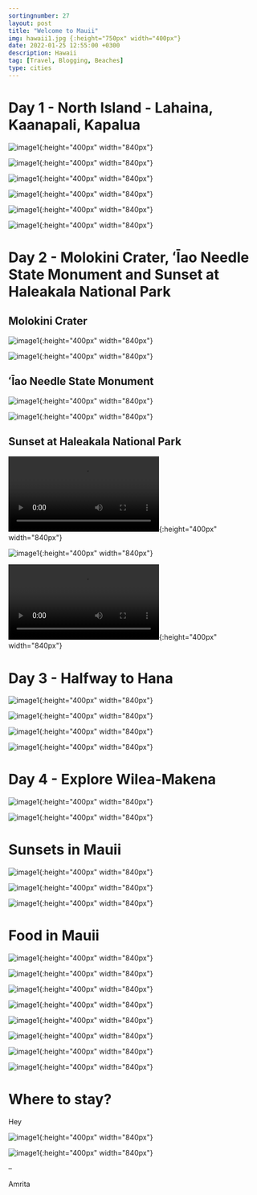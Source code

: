 ```yaml
---
sortingnumber: 27
layout: post
title: "Welcome to Mauii"
img: hawaii1.jpg {:height="750px" width="400px"}
date: 2022-01-25 12:55:00 +0300
description: Hawaii
tag: [Travel, Blogging, Beaches]
type: cities
---
```


# Day 1 - North Island - Lahaina, Kaanapali, Kapalua





![image1]({{site.baseurl}}/assets/img/hawaii1/pic2.jpg){:height="400px" width="840px"}


![image1]({{site.baseurl}}/assets/img/hawaii1/pic3.jpg){:height="400px" width="840px"}


![image1]({{site.baseurl}}/assets/img/hawaii1/pic5.jpg){:height="400px" width="840px"}

![image1]({{site.baseurl}}/assets/img/hawaii1/pic31.jpg){:height="400px" width="840px"}


![image1]({{site.baseurl}}/assets/img/hawaii1/pic7.jpg){:height="400px" width="840px"}

![image1]({{site.baseurl}}/assets/img/hawaii1/pic35.jpg){:height="400px" width="840px"}



# Day 2 - Molokini Crater, ʻĪao Needle State Monument and Sunset at Haleakala National Park

## Molokini Crater

![image1]({{site.baseurl}}/assets/img/hawaii1/pic27.jpg){:height="400px" width="840px"}

![image1]({{site.baseurl}}/assets/img/hawaii1/pic26.jpg){:height="400px" width="840px"}

## ʻĪao Needle State Monument


![image1]({{site.baseurl}}/assets/img/hawaii1/pic18.jpg){:height="400px" width="840px"}

![image1]({{site.baseurl}}/assets/img/hawaii1/pic32.jpg){:height="400px" width="840px"}


## Sunset at Haleakala National Park

![image1]({{site.baseurl}}/assets/img/hawaii1/3.MOV){:height="400px" width="840px"}

![image1]({{site.baseurl}}/assets/img/hawaii1/pic11.jpg){:height="400px" width="840px"}

![image1]({{site.baseurl}}/assets/img/hawaii1/4.mp4){:height="400px" width="840px"}




# Day 3 - Halfway to Hana

![image1]({{site.baseurl}}/assets/img/hawaii1/pic33.jpg){:height="400px" width="840px"}

![image1]({{site.baseurl}}/assets/img/hawaii1/pic14.jpg){:height="400px" width="840px"}

![image1]({{site.baseurl}}/assets/img/hawaii1/pic15.jpg){:height="400px" width="840px"}

![image1]({{site.baseurl}}/assets/img/hawaii1/pic20.jpg){:height="400px" width="840px"}



# Day 4 - Explore Wilea-Makena

![image1]({{site.baseurl}}/assets/img/hawaii1/pic16.jpg){:height="400px" width="840px"}

![image1]({{site.baseurl}}/assets/img/hawaii1/pic30.jpg){:height="400px" width="840px"}



# Sunsets in Mauii

![image1]({{site.baseurl}}/assets/img/hawaii1/pic34.jpg){:height="400px" width="840px"}

![image1]({{site.baseurl}}/assets/img/hawaii1/pic29.jpg){:height="400px" width="840px"}

![image1]({{site.baseurl}}/assets/img/hawaii1/pic25.jpg){:height="400px" width="840px"}




# Food in Mauii

![image1]({{site.baseurl}}/assets/img/hawaii1/pic6.jpg){:height="400px" width="840px"}

![image1]({{site.baseurl}}/assets/img/hawaii1/pic8.jpg){:height="400px" width="840px"}

![image1]({{site.baseurl}}/assets/img/hawaii1/pic9.jpg){:height="400px" width="840px"}

![image1]({{site.baseurl}}/assets/img/hawaii1/pic10.jpg){:height="400px" width="840px"}

![image1]({{site.baseurl}}/assets/img/hawaii1/pic13.jpg){:height="400px" width="840px"}

![image1]({{site.baseurl}}/assets/img/hawaii1/pic17.jpg){:height="400px" width="840px"}

![image1]({{site.baseurl}}/assets/img/hawaii1/pic21.jpg){:height="400px" width="840px"}

![image1]({{site.baseurl}}/assets/img/hawaii1/pic23.jpg){:height="400px" width="840px"}



# Where to stay?
Hey

![image1]({{site.baseurl}}/assets/img/hawaii1/pic1.jpg){:height="400px" width="840px"}

![image1]({{site.baseurl}}/assets/img/hawaii1/pic24.jpg){:height="400px" width="840px"}






–

Amrita
